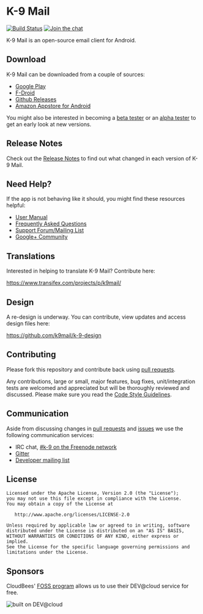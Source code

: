 # K-9 Mail
[![Build Status](https://k9mail.ci.cloudbees.com/job/master/badge/icon)](https://k9mail.ci.cloudbees.com/job/master/)
[![Join the chat](https://badges.gitter.im/Join%20Chat.svg)](https://gitter.im/k9mail/k-9)

K-9 Mail is an open-source email client for Android.


## Download

K-9 Mail can be downloaded from a couple of sources:

- [Google Play](https://play.google.com/store/apps/details?id=com.fsck.k9)
- [F-Droid](https://f-droid.org/repository/browse/?fdid=com.fsck.k9)
- [Github Releases](https://github.com/k9mail/k-9/releases)
- [Amazon Appstore for Android](http://www.amazon.com/dp/B004JK61K0)

You might also be interested in becoming a [beta tester](https://github.com/k9mail/k-9/wiki/BetaTester)
or an [alpha tester](https://github.com/k9mail/k-9/wiki/AlphaTester) to get an early look at new versions.


## Release Notes

Check out the [Release Notes](https://github.com/k9mail/k-9/wiki/ReleaseNotes) to find out what changed
in each version of K-9 Mail.


## Need Help?

If the app is not behaving like it should, you might find these resources helpful:

- [User Manual](https://k9mail.github.io/documentation.html)
- [Frequently Asked Questions](https://k9mail.github.io/documentation/faq.html)
- [Support Forum/Mailing List](http://groups.google.com/group/k-9-mail)
- [Google+ Community](https://plus.google.com/communities/109228641058741937099)


## Translations

Interested in helping to translate K-9 Mail? Contribute here:

https://www.transifex.com/projects/p/k9mail/


## Design

A re-design is underway. You can contribute, view updates and access design files here: 

https://github.com/k9mail/k-9-design


## Contributing

Please fork this repository and contribute back using [pull requests](https://github.com/k9mail/k-9/pulls).

Any contributions, large or small, major features, bug fixes, unit/integration tests are welcomed and appreciated
but will be thoroughly reviewed and discussed.
Please make sure you read the [Code Style Guidelines](https://github.com/k9mail/k-9/wiki/CodeStyle).


## Communication

Aside from discussing changes in [pull requests](https://github.com/k9mail/k-9/pulls) and
[issues](https://github.com/k9mail/k-9/issues) we use the following communication services:

- IRC chat, [#k-9 on the Freenode network](http://webchat.freenode.net/?channels=%23k-9)
- [Gitter](https://gitter.im/k9mail/k-9)
- [Developer mailing list](https://groups.google.com/forum/#!forum/k-9-dev)


## License

    Licensed under the Apache License, Version 2.0 (the "License");
    you may not use this file except in compliance with the License.
    You may obtain a copy of the License at

       http://www.apache.org/licenses/LICENSE-2.0

    Unless required by applicable law or agreed to in writing, software
    distributed under the License is distributed on an "AS IS" BASIS,
    WITHOUT WARRANTIES OR CONDITIONS OF ANY KIND, either express or implied.
    See the License for the specific language governing permissions and
    limitations under the License.


## Sponsors

CloudBees' [FOSS program](https://www.cloudbees.com/resources/foss) allows us to use their DEV@cloud service for free.

![built on DEV@cloud](https://www.cloudbees.com/sites/default/files/styles/large/public/Button-Built-on-CB-1.png)

